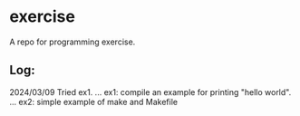 # exercise
A repo for programming exercise.

## Log:
2024/03/09 Tried ex1.
... ex1: compile an example for printing "hello world".
... ex2: simple example of make and Makefile
